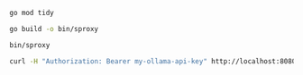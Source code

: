 ```bash
go mod tidy
```

```bash
go build -o bin/sproxy
```

```bash
bin/sproxy
```

```bash
curl -H "Authorization: Bearer my-ollama-api-key" http://localhost:8080/
```
